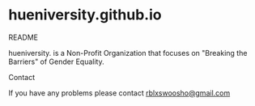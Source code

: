 <h1 tabindex="-1" class="heading-element" dir="auto">hueniversity.github.io</h1>

README

hueniversity. is a Non-Profit Organization that focuses on "Breaking the Barriers" of Gender Equality.

Contact

If you have any problems please contact rblxswoosho@gmail.com

